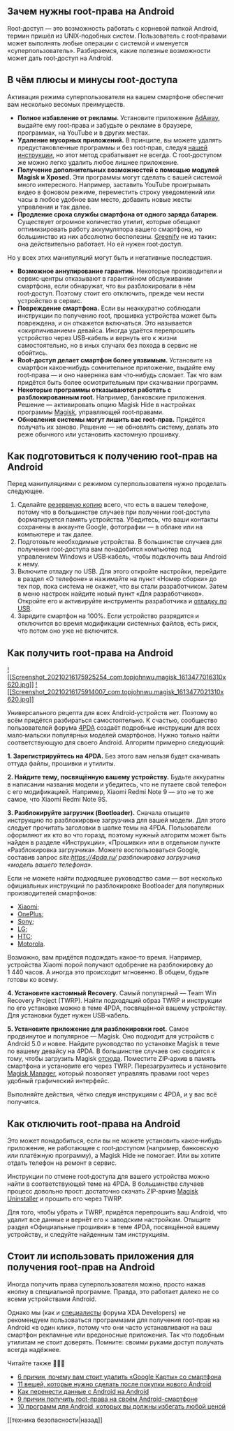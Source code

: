 ## Зачем нужны root‑права на Android

Root‑доступ — это возможность работать с корневой папкой Android, термин пришёл из UNIX‑подобных систем. Пользователь с root‑правами может выполнять любые операции с системой и именуется «суперпользователь». Разбираемся, какие полезные возможности может дать root‑доступ на Android.

## В чём плюсы и минусы root‑доступа

Активация режима суперпользователя на вашем смартфоне обеспечит вам несколько весомых преимуществ.

+   **Полное избавление от рекламы.** Установите приложение [AdAway](https://adaway.org/), выдайте ему root‑права и забудьте о рекламе в браузере, программах, на YouTube и в других местах.
+   **Удаление мусорных приложений.** В принципе, вы можете удалять предустановленные программы и без root‑прав, следуя [нашей инструкции](https://lifehacker.ru/kak-udalit-vstroennye-prilozheniya-android/ "Как удалить встроенные приложения Android без root-прав"), но этот метод срабатывает не всегда. С root‑доступом же можно легко удалить любое лишнее приложение.
+   **Получение дополнительных возможностей с помощью модулей Magisk и Xposed.** Эти программы могут сделать с вашей системой много интересного. Например, заставить YouTube проигрывать видео в фоновом режиме, переместить строку уведомлений или часы в любое удобное вам место, добавить новые жесты управления и так далее.
+   **Продление срока службы смартфона от одного заряда батареи.** Существует огромное количество утилит, которые обещают оптимизировать работу аккумулятора вашего смартфона, но большинство из них абсолютно бесполезны. [Greenify](https://play.google.com/store/apps/details?id=com.oasisfeng.greenify) не из таких: она действительно работает. Но ей нужен root‑доступ.

Но у всех этих манипуляций могут быть и негативные последствия.

+   **Возможное аннулирование гарантии.** Некоторые производители и сервис‑центры отказывают в гарантийном обслуживании смартфона, если обнаружат, что вы разблокировали в нём root‑доступ. Поэтому стоит его отключить, прежде чем нести устройство в сервис.
+   **Повреждение смартфона.** Если вы неаккуратно соблюдали инструкции по получению root, прошивка устройства может быть повреждена, и он откажется включаться. Это называется «окирпичиванием» девайса. Иногда удаётся перепрошить устройство через USB‑кабель и вернуть его к жизни самостоятельно, но в иных случаях без похода в сервис не обойтись.
+   **Root‑доступ делает смартфон более уязвимым.** Установите на смартфон какое‑нибудь сомнительное приложение, выдайте ему root‑права — и оно наверняка вам что‑нибудь сломает. Так что вам придётся быть более осмотрительным при скачивании программ.
+   **Некоторые программы отказываются работать с разблокированным root.** Например, банковские приложения. Решение — активировать опцию Magisk Hide в настройках программы [Magisk](https://magiskmanager.com/), управляющей root‑правами.
+   **Обновления системы могут лишить вас root‑прав.** Придётся получать их заново. Решение — не обновлять систему, делать это реже обычного или установить кастомную прошивку.

## Как подготовиться к получению root‑прав на Android

Перед манипуляциями с режимом суперпользователя нужно проделать следующее.

1.  Сделайте [резервную копию](https://lifehacker.ru/android-prilozheniya-dlya-rezervnogo-kopirovaniya/ "7 Android-приложений для резервного копирования") всего, что есть в вашем телефоне, потому что в большинстве случаев при получении root‑доступа форматируется память устройства. Убедитесь, что ваши контакты сохранены в аккаунте Google, фотографии — в облаке или на компьютере и так далее.
2.  Подготовьте необходимые устройства. В большинстве случаев для получения root‑доступа вам понадобится компьютер под управлением Windows и USB‑кабель, чтобы подключить ваш Android к нему.
3.  Включите отладку по USB. Для этого откройте настройки, перейдите в раздел «О телефоне» и нажимайте на пункт «Номер сборки» до тех пор, пока система не скажет, что вы стали разработчиком. Затем в меню настроек найдите новый пункт «Для разработчиков». Откройте его и активируйте инструменты разработчика и [отладку по USB](https://lifehacker.ru/otladka-po-usb-na-android/ "Как включить отладку по USB на Android").
4.  Зарядите смартфон на 100%. Если устройство разрядится и отключится во время модификации системных файлов, есть риск, что потом оно уже не включится.

## Как получить root‑права на Android

[![[Screenshot_20210216175925254_com.topjohnwu.magisk_1613477016310x620.jpg]]](https://cdn.lifehacker.ru/wp-content/uploads/2021/02/Screenshot_2021-02-16-17-59-25-254_com.topjohnwu.magisk_1613477016.jpg) [![[Screenshot_20210216175914007_com.topjohnwu.magisk_1613477021310x620.jpg]]](https://cdn.lifehacker.ru/wp-content/uploads/2021/02/Screenshot_2021-02-16-17-59-14-007_com.topjohnwu.magisk_1613477021.jpg)

Универсального рецепта для всех Android‑устройств нет. Поэтому во всём придётся разбираться самостоятельно. К счастью, сообщество пользователей форума [4PDA](https://4pda.to/ "4PDA") создаёт подробные инструкции для всех мало‑мальски популярных моделей смартфонов. Нужно только найти соответствующую для своего Android. Алгоритм примерно следующий:

**1\. Зарегистрируйтесь на 4PDA.** Без этого вам нельзя будет скачивать оттуда файлы, прошивки и утилиты.

**2\. Найдите тему, посвящённую вашему устройству.** Будьте аккуратны в написании названия модели и убедитесь, что не путаете свой телефон с его модификацией. Например, Xiaomi Redmi Note 9 — это не то же самое, что Xiaomi Redmi Note 9S.

**3\. Разблокируйте загрузчик (Bootloader).** Сначала отыщите инструкцию по разблокировке загрузчика для вашей модели. Для этого следует прочитать заголовки в шапке темы на 4PDA. Пользователи оформляют их кто во что горазд, поэтому нужный алгоритм может быть найден в разделе «Инструкции», «Прошивки» или в отдельном пункте «Разблокировка загрузчика». Можете воспользоваться Google, составив запрос _site:https://4pda.ru/ разблокировка загрузчика «модель вашего телефона»_.

Если не можете найти подходящее руководство сами — вот несколько официальных инструкций по разблокировке Bootloader для популярных производителей смартфонов:

+   [Xiaomi](https://en.miui.com/unlock/);
+   [OnePlus](https://support.oneplus.com/app/answers/detail/a_id/588/~/how-to-unlock-bootloader-for-oneplus-smart-phone);
+   [Sony](https://developer.sony.com/develop/open-devices/get-started/unlock-bootloader/);
+   [LG](https://developer.lge.com/resource/mobile/RetrieveBootloader.dev?categoryId=CTULRS0702);
+   [HTC](https://www.htcdev.com/bootloader/);
+   [Motorola](https://motorola-global-portal.custhelp.com/app/standalone/bootloader/unlock-your-device-a).

Возможно, вам придётся подождать какое‑то время. Например, устройства Xiaomi порой получают одобрение на разблокировку до 1 440 часов. А иногда это происходит мгновенно. В общем, будьте готовы ко всему.

**4\. Установите кастомный Recovery.** Самый популярный — Team Win Recovery Project (TWRP). Найти подходящий образ TWRP и инструкции по его установке можно в теме 4PDA, посвящённой вашему устройству. Для установки будет нужен USB‑кабель.

**5\. Установите приложение для разблокировки root.** Самое продвинутое и популярное — Magisk. Оно подходит для устройств с Android 5.0 и новее. Найдите руководство по установке Magisk в теме по вашему девайсу на 4PDA. В большинстве случаев оно сводится к тому, чтобы загрузить Magisk [отсюда](https://github.com/topjohnwu/Magisk/releases). Поместите ZIP‑архив в память смартфона и установите его через TWRP. Перезагрузитесь и установите [Magisk Manager](https://github.com/topjohnwu/Magisk/releases), который позволяет управлять правами root через удобный графический интерфейс.

Выполняйте действия, чётко следуя инструкциям с 4PDA, и у вас всё получится.

## Как отключить root‑права на Android

Это может понадобиться, если вы не можете установить какое‑нибудь приложение, не работающее с root‑доступом (например, банковскую или платёжную программу), а Magisk Hide не помогает. Или вы хотите отдать телефон на ремонт в сервис.

Инструкции по отмене root‑доступа для вашего устройства можно найти в соответствующей теме на 4PDA. В большинстве случаев процесс довольно прост: достаточно скачать ZIP‑архив [Magisk Uninstaller](https://github.com/topjohnwu/Magisk/releases) и прошить его через TWRP.

Для того, чтобы убрать и TWRP, придётся перепрошить ваш Android, что удалит все данные и вернёт его к заводским настройкам. Отыщите раздел «Официальные прошивки» в теме 4PDA, посвящённой вашему устройству, и следуйте найденным там инструкциям.

## Стоит ли использовать приложения для получения root‑прав на Android

Иногда получить права суперпользователя можно, просто нажав кнопку в специальной программе. Правда, это работает далеко не со всеми устройствами Android.

Однако мы (как и [специалисты](https://www.xda-developers.com/best-one-click-root-2018/) форума XDA Developers) не рекомендуем пользоваться программами для получения root‑прав на Android «в один клик», потому что они часто устанавливают на ваш смартфон рекламные или вредоносные приложения. Так что подобным утилитам не стоит доверять. Помните: своими руками доступ получать всегда надёжнее.

Читайте также 📴📳📱

+   [6 причин, почему вам стоит удалить «Google Карты» со смартфона](https://lifehacker.ru/6-prichin-udalit-gugl-karty/ "6 причин, почему вам стоит удалить «Google Карты» со смартфона")
+   [11 вещей, которые нужно сделать после покупки нового Android](https://lifehacker.ru/chto-delat-s-novym-android/ "11 вещей, которые нужно сделать после покупки нового Android")
+   [Как перенести данные с Android на Android](https://lifehacker.ru/kak-perenesti-dannye-s-android-na-android/ "Как перенести данные с Android на Android")
+   [9 причин получить root-права на своём Android-смартфоне](https://lifehacker.ru/root-prava-na-android-smartfone/ "9 причин получить root-права на своём Android-смартфоне")
+   [10 программ для Android, которых вы должны избегать любой ценой](https://lifehacker.ru/vrednye-programmy-dlya-android/ "10 программ для Android, которых вы должны избегать любой ценой")

[[техника безопасности|назад]]